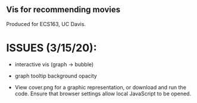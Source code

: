 ## Vis for recommending movies
Produced for ECS163, UC Davis.

# ISSUES (3/15/20):
- interactive vis (graph -> bubble)
- graph tooltip background opacity

- View cover.png for a graphic representation, or download and run the code. Ensure that browser settings allow local JavaScript to be opened.
